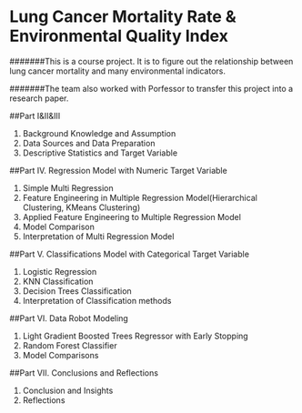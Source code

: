 Lung Cancer Mortality Rate & Environmental Quality Index
==============

#######This is a course project. It is to figure out the relationship between lung cancer mortality and many environmental indicators.

#######The team also worked with Porfessor to transfer this project into a research paper.

##Part I&II&III
1. Background Knowledge and Assumption
2. Data Sources and Data Preparation
3. Descriptive Statistics and Target Variable

##Part IV. Regression Model with Numeric Target Variable
1. Simple Multi Regression
2. Feature Engineering in Multiple Regression Model(Hierarchical Clustering, KMeans Clustering)
3. Applied Feature Engineering to Multiple Regression Model
4. Model Comparison
5. Interpretation of Multi Regression Model

##Part V. Classifications Model with Categorical Target Variable
1. Logistic Regression
2. KNN Classification
3. Decision Trees Classification
4. Interpretation of Classification methods

##Part VI. Data Robot Modeling
1. Light Gradient Boosted Trees Regressor with Early Stopping
2. Random Forest Classifier
3. Model Comparisons

##Part VII. Conclusions and Reflections
1. Conclusion and Insights
2. Reflections

